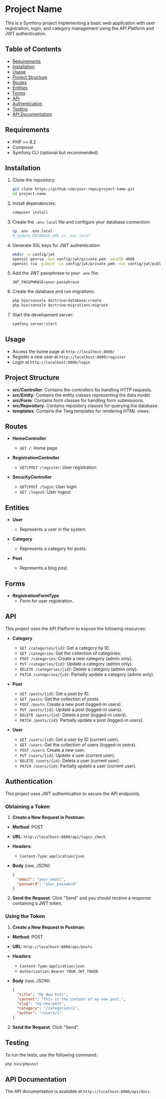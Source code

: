 # Project Name

This is a Symfony project implementing a basic web application with user registration, login, and category management using the API Platform and JWT authentication.

## Table of Contents

- [Requirements](#requirements)
- [Installation](#installation)
- [Usage](#usage)
- [Project Structure](#project-structure)
- [Routes](#routes)
- [Entities](#entities)
- [Forms](#forms)
- [API](#api)
- [Authentication](#authentication)
- [Testing](#testing)
- [API Documentation](#api-documentation)

## Requirements

- PHP >= 8.2
- Composer
- Symfony CLI (optional but recommended)

## Installation

1. Clone the repository:

    ```sh
    git clone https://github.com/your-repo/project-name.git
    cd project-name
    ```

2. Install dependencies:

    ```sh
    composer install
    ```

3. Create the `.env.local` file and configure your database connection:

    ```sh
    cp .env .env.local
    # Update DATABASE_URL in .env.local
    ```

4. Generate SSL keys for JWT authentication:

    ```sh
    mkdir -p config/jwt
    openssl genrsa -out config/jwt/private.pem -aes256 4096
    openssl rsa -pubout -in config/jwt/private.pem -out config/jwt/public.pem
    ```

5. Add the JWT passphrase to your `.env` file:

    ```env
    JWT_PASSPHRASE=your-passphrase
    ```

6. Create the database and run migrations:

    ```sh
    php bin/console doctrine:database:create
    php bin/console doctrine:migrations:migrate
    ```

7. Start the development server:

    ```sh
    symfony server:start
    ```

## Usage

- Access the home page at `http://localhost:8000/`
- Register a new user at `http://localhost:8000/register`
- Login at `http://localhost:8000/login`

## Project Structure

- **src/Controller**: Contains the controllers for handling HTTP requests.
- **src/Entity**: Contains the entity classes representing the data model.
- **src/Form**: Contains form classes for handling form submissions.
- **src/Repository**: Contains repository classes for querying the database.
- **templates**: Contains the Twig templates for rendering HTML views.

## Routes

- **HomeController**
  - `GET /`: Home page

- **RegistrationController**
  - `GET|POST /register`: User registration

- **SecurityController**
  - `GET|POST /login`: User login
  - `GET /logout`: User logout

## Entities

- **User**
  - Represents a user in the system.

- **Category**
  - Represents a category for posts.

- **Post**
  - Represents a blog post.

## Forms

- **RegistrationFormType**
  - Form for user registration.

## API

This project uses the API Platform to expose the following resources:

- **Category**
  - `GET /categories/{id}`: Get a category by ID.
  - `GET /categories`: Get the collection of categories.
  - `POST /categories`: Create a new category (admin only).
  - `PUT /categories/{id}`: Update a category (admin only).
  - `DELETE /categories/{id}`: Delete a category (admin only).
  - `PATCH /categories/{id}`: Partially update a category (admin only).

- **Post**
  - `GET /posts/{id}`: Get a post by ID.
  - `GET /posts`: Get the collection of posts.
  - `POST /posts`: Create a new post (logged-in users).
  - `PUT /posts/{id}`: Update a post (logged-in users).
  - `DELETE /posts/{id}`: Delete a post (logged-in users).
  - `PATCH /posts/{id}`: Partially update a post (logged-in users).

- **User**
  - `GET /users/{id}`: Get a user by ID (current user).
  - `GET /users`: Get the collection of users (logged-in users).
  - `POST /users`: Create a new user.
  - `PUT /users/{id}`: Update a user (current user).
  - `DELETE /users/{id}`: Delete a user (current user).
  - `PATCH /users/{id}`: Partially update a user (current user).

## Authentication

This project uses JWT authentication to secure the API endpoints.

### Obtaining a Token

1. **Create a New Request in Postman**:
  - **Method**: POST
  - **URL**: `http://localhost:8000/api/login_check`
  - **Headers**:
    - `Content-Type`: `application/json`
  - **Body** (raw, JSON):

    ```json
    {
      "email": "your_email",
      "password": "your_password"
    }
    ```

2. **Send the Request**: Click "Send" and you should receive a response containing a JWT token.

### Using the Token

1. **Create a New Request in Postman**:
  - **Method**: POST
  - **URL**: `http://localhost:8000/api/posts`
  - **Headers**:
    - `Content-Type`: `application/json`
    - `Authorization`: `Bearer YOUR_JWT_TOKEN`
  - **Body** (raw, JSON):

    ```json
    {
      "title": "My New Post",
      "content": "This is the content of my new post.",
      "slug": "my-new-post",
      "category": "/categories/1",
      "author": "/users/1"
    }
    ```

2. **Send the Request**: Click "Send".

## Testing

To run the tests, use the following command:

```sh
php bin/phpunit
```

## API Documentation

The API documentation is available at `http://localhost:8000/api/docs`.